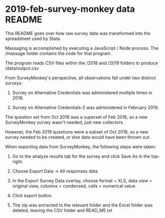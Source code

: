 # 2019-feb-survey-monkey data README

This README goes over how raw survey data was transformed into the spreadsheet used by Stata.

Massaging is accomplished by executing a JavaScript / Node process. The /massage folder contains the code for that program.

The program reads CSV files within the /2018 and /2019 folders to produce /data/output.csv

From SurveyMonkey's perspective, all observations fall under two distinct surveys:

1. Survey on Alternative Credentials was administered multiple times in 2018.

2. Survey on Alternative Credentials-2 was administered in February 2019.

The question set from Oct 2018 was a superset of Feb 2018, so a new SurveyMonkey survey wasn't needed, just new collectors.

However, the Feb 2019 questions were a subset of Oct 2018, so a new survey needed to be created, or else data would have been thrown out.

When exporting data from SurveyMonkey, the following steps were taken:

1. Go to the analyze results tab for the survey and click Save As in the top-right.

2. Choose Export Data -> All responses data

3. In the Export Survey Data overlay, choose format = XLS, data view = original view, columns = condensed, cells = numerical value.

4. Click export button.

5. The zip was extracted to the relevant folder and the Excel folder was deleted, leaving the CSV folder and READ_ME.txt
